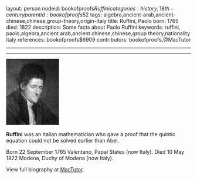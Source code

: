 layout: person
nodeid: bookofproofs$Ruffini
categories: history,18th-century
parentid: bookofproofs$52
tags: algebra,ancient-arab,ancient-chinese,chinese,group-theory,origin-italy
title: Ruffini, Paolo
born: 1765
died: 1822
description: Some facts about Paolo Ruffini
keywords: ruffini, paolo,algebra,ancient arab,ancient chinese,chinese,group theory,nationality italy
references: bookofproofs$6909
contributors: bookofproofs,@MacTutor

---


---

![Ruffini.jpg](https://github.com/bookofproofs/bookofproofs.github.io/blob/main/_sources/_assets/images/portraits/Ruffini.jpg?raw=true)

**Ruffini** was an Italian mathematician who gave a proof that the quintic equation could not be solved earlier than Abel.

Born 22 September 1765 Valentano, Papal States (now Italy). Died 10 May 1822 Modena, Duchy of Modena (now Italy).


View full biography at [MacTutor](https://mathshistory.st-andrews.ac.uk/Biographies/Ruffini/).